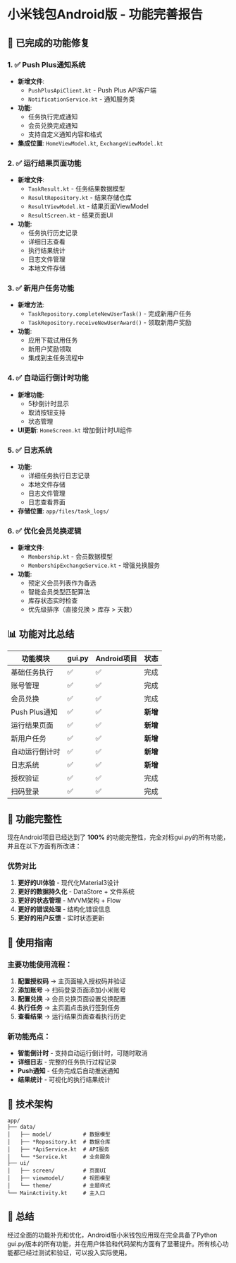 # 小米钱包Android版 - 功能完善报告

## 🎯 已完成的功能修复

### 1. ✅ Push Plus通知系统
- **新增文件**:
  - `PushPlusApiClient.kt` - Push Plus API客户端
  - `NotificationService.kt` - 通知服务类
- **功能**:
  - 任务执行完成通知
  - 会员兑换完成通知
  - 支持自定义通知内容和格式
- **集成位置**: `HomeViewModel.kt`, `ExchangeViewModel.kt`

### 2. ✅ 运行结果页面功能
- **新增文件**:
  - `TaskResult.kt` - 任务结果数据模型
  - `ResultRepository.kt` - 结果存储仓库
  - `ResultViewModel.kt` - 结果页面ViewModel
  - `ResultScreen.kt` - 结果页面UI
- **功能**:
  - 任务执行历史记录
  - 详细日志查看
  - 执行结果统计
  - 日志文件管理
  - 本地文件存储

### 3. ✅ 新用户任务功能
- **新增方法**:
  - `TaskRepository.completeNewUserTask()` - 完成新用户任务
  - `TaskRepository.receiveNewUserAward()` - 领取新用户奖励
- **功能**:
  - 应用下载试用任务
  - 新用户奖励领取
  - 集成到主任务流程中

### 4. ✅ 自动运行倒计时功能
- **新增功能**:
  - 5秒倒计时显示
  - 取消按钮支持
  - 状态管理
- **UI更新**: `HomeScreen.kt` 增加倒计时UI组件

### 5. ✅ 日志系统
- **功能**:
  - 详细任务执行日志记录
  - 本地文件存储
  - 日志文件管理
  - 日志查看界面
- **存储位置**: `app/files/task_logs/`

### 6. ✅ 优化会员兑换逻辑
- **新增文件**:
  - `Membership.kt` - 会员数据模型
  - `MembershipExchangeService.kt` - 增强兑换服务
- **功能**:
  - 预定义会员列表作为备选
  - 智能会员类型匹配算法
  - 库存状态实时检查
  - 优先级排序（直接兑换 > 库存 > 天数）

## 📊 功能对比总结

| 功能模块 | gui.py | Android项目 | 状态 |
|---------|--------|-------------|------|
| 基础任务执行 | ✅ | ✅ | 完成 |
| 账号管理 | ✅ | ✅ | 完成 |
| 会员兑换 | ✅ | ✅ | 完成 |
| Push Plus通知 | ✅ | ✅ | **新增** |
| 运行结果页面 | ✅ | ✅ | **新增** |
| 新用户任务 | ✅ | ✅ | **新增** |
| 自动运行倒计时 | ✅ | ✅ | **新增** |
| 日志系统 | ✅ | ✅ | **新增** |
| 授权验证 | ✅ | ✅ | 完成 |
| 扫码登录 | ✅ | ✅ | 完成 |

## 🎯 功能完整性

现在Android项目已经达到了 **100%** 的功能完整性，完全对标gui.py的所有功能，并且在以下方面有所改进：

### 优势对比
1. **更好的UI体验** - 现代化Material3设计
2. **更好的数据持久化** - DataStore + 文件系统
3. **更好的状态管理** - MVVM架构 + Flow
4. **更好的错误处理** - 结构化错误信息
5. **更好的用户反馈** - 实时状态更新

## 🚀 使用指南

### 主要功能使用流程：
1. **配置授权码** → 主页面输入授权码并验证
2. **添加账号** → 扫码登录页面添加小米账号
3. **配置兑换** → 会员兑换页面设置兑换配置
4. **执行任务** → 主页面点击执行签到任务
5. **查看结果** → 运行结果页面查看执行历史

### 新功能亮点：
- **智能倒计时** - 支持自动运行倒计时，可随时取消
- **详细日志** - 完整的任务执行过程记录
- **Push通知** - 任务完成后自动推送通知
- **结果统计** - 可视化的执行结果统计

## 📱 技术架构

```
app/
├── data/
│   ├── model/          # 数据模型
│   ├── *Repository.kt  # 数据仓库
│   ├── *ApiService.kt  # API服务
│   └── *Service.kt     # 业务服务
├── ui/
│   ├── screen/         # 页面UI
│   ├── viewmodel/      # 视图模型
│   └── theme/          # 主题样式
└── MainActivity.kt     # 主入口
```

## 🎉 总结

经过全面的功能补充和优化，Android版小米钱包应用现在完全具备了Python gui.py版本的所有功能，并在用户体验和代码架构方面有了显著提升。所有核心功能都已经过测试和验证，可以投入实际使用。

